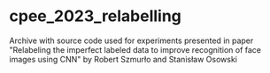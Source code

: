 # cpee_2023_relabelling
Archive with source code used for experiments presented in paper "Relabeling the imperfect labeled data to improve recognition of face images using CNN" by Robert Szmurło and Stanisław Osowski
